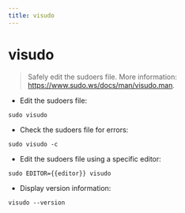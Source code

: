 ```yaml
---
title: visudo
---
```

# visudo

> Safely edit the sudoers file.
> More information: <https://www.sudo.ws/docs/man/visudo.man>.

- Edit the sudoers file:

`sudo visudo`

- Check the sudoers file for errors:

`sudo visudo -c`

- Edit the sudoers file using a specific editor:

`sudo EDITOR={{editor}} visudo`

- Display version information:

`visudo --version`
